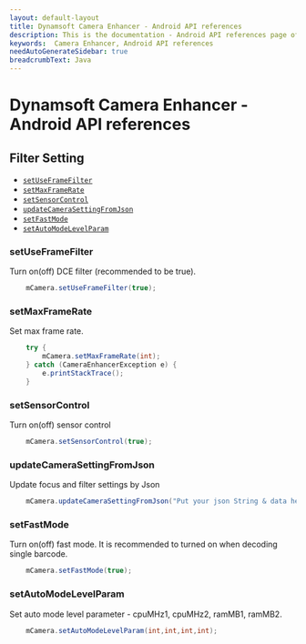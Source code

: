 ```yaml
---
layout: default-layout
title: Dynamsoft Camera Enhancer - Android API references
description: This is the documentation - Android API references page of Dynamsoft Camera Enhancer.
keywords:  Camera Enhancer, Android API references
needAutoGenerateSidebar: true
breadcrumbText: Java
---
```


# Dynamsoft Camera Enhancer - Android API references

## Filter Setting

- [`setUseFrameFilter`](#setUseFrameFilter)
- [`setMaxFrameRate`](#setMaxFrameRate)
- [`setSensorControl`](#setSensorControl)
- [`updateCameraSettingFromJson`](#updateCameraSettingFromJson)
- [`setFastMode`](#setFastMode)
- [`setAutoModeLevelParam`](#setAutoModeLevelParam)

### setUseFrameFilter

Turn on(off) DCE filter (recommended to be true).
```java
    mCamera.setUseFrameFilter(true);
```

### setMaxFrameRate

Set max frame rate.
```java
    try {
        mCamera.setMaxFrameRate(int);
    } catch (CameraEnhancerException e) {
        e.printStackTrace();
    } 
```

### setSensorControl
    
Turn on(off) sensor control
```java
    mCamera.setSensorControl(true);
```

### updateCameraSettingFromJson

Update focus and filter settings by Json
```java
    mCamera.updateCameraSettingFromJson("Put your json String & data here");
```

### setFastMode
    
Turn on(off) fast mode. It is recommended to turned on when decoding single barcode.
```java
    mCamera.setFastMode(true);
```

### setAutoModeLevelParam
Set auto mode level parameter - cpuMHz1, cpuMHz2, ramMB1, ramMB2.
```java
    mCamera.setAutoModeLevelParam(int,int,int,int);
```
